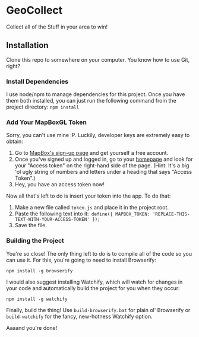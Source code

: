 # GeoCollect
Collect all of the Stuff in your area to win!

## Installation
Clone this repo to somewhere on your computer.  You know how to use Git, right?

### Install Dependencies
I use node/npm to manage dependencies for this project. Once you have them both installed, you can just run the following command from the project directory:
`npm install`

### Add Your MapBoxGL Token
Sorry, you can't use mine :P.  Luckily, developer keys are extremely easy to obtain:

1. Go to [MapBox's sign-up page](https://www.mapbox.com/studio/signup/) and get yourself a free account.
2. Once you've signed up and logged in, go to your [homepage](https://www.mapbox.com/studio/) and look for your "Access token" on the right-hand side of the page.  (Hint: It's a big 'ol ugly string of numbers and letters under a heading that says "Access Token".)
3. Hey, you have an access token now!

Now all that's left to do is insert your token into the app.  To do that:

1. Make a new file called `token.js` and place it in the project root.
2. Paste the following text into it:```
define({
    MAPBOX_TOKEN: 'REPLACE-THIS-TEXT-WITH-YOUR-ACCESS-TOKEN'
});```
3. Save the file.

### Building the Project
You're so close!  The only thing left to do is to compile all of the code so you can use it.  For this, you're going to need to install Browserify:

```npm install -g browserify```

I would also suggest installing Watchify, which will watch for changes in your code and automatically build the project for you when they occur:

```npm install -g watchify```

Finally, build the thing!  Use `build-browserify.bat` for plain ol' Browserify or `build-watchify` for the fancy, new-hotness Watchify option.

Aaaand you're done!